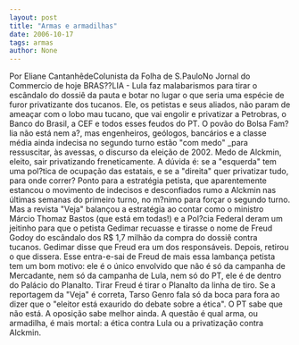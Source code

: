 ```yaml
---
layout: post
title: "Armas e armadilhas"
date: 2006-10-17
tags: armas
author: None
---
```

Por Eliane CantanhêdeColunista da Folha de S.PauloNo Jornal do Commercio de hoje
BRAS??LIA - Lula faz malabarismos para tirar o escândalo do dossiê da pauta e botar no lugar o que seria uma espécie de furor privatizante dos tucanos. 
Ele, os petistas e seus aliados, não param de ameaçar com o lobo mau tucano, que vai engolir e privatizar a Petrobras, o Banco do Brasil, a CEF e todos esses feudos do PT. 
O povão do Bolsa Fam?lia não está nem a?, mas engenheiros, geólogos, bancários e a classe média ainda indecisa no segundo turno estão \"com medo\" _para ressuscitar, às avessas, o discurso da eleição de 2002. Medo de Alckmin, eleito, sair privatizando freneticamente. 
A dúvida é: se a \"esquerda\" tem uma pol?tica de ocupação das estatais, e se a \"direita\" quer privatizar tudo, para onde correr? 
Ponto para a estratégia petista, que aparentemente estancou o movimento de indecisos e desconfiados rumo a Alckmin nas últimas semanas do primeiro turno, no m?nimo para forçar o segundo turno. 
Mas a revista \"Veja\" balançou a estratégia ao contar como o ministro Márcio Thomaz Bastos (que está em todas!) e a Pol?cia Federal deram um jeitinho para que o petista Gedimar recuasse e tirasse o nome de Freud Godoy do escândalo dos R$ 1,7 milhão da compra do dossiê contra tucanos. Gedimar disse que Freud era um dos responsáveis. Depois, retirou o que dissera. 
Esse entra-e-sai de Freud de mais essa lambança petista tem um bom motivo: ele é o único envolvido que não é só da campanha de Mercadante, nem só da campanha de Lula, nem só do PT, ele é de dentro do Palácio do Planalto. Tirar Freud é tirar o Planalto da linha de tiro. 
Se a reportagem da \"Veja\" é correta, Tarso Genro fala só da boca para fora ao dizer que o \"eleitor está exaurido do debate sobre a ética\". O PT sabe que não está. A oposição sabe melhor ainda. A questão é qual arma, ou armadilha, é mais mortal: a ética contra Lula ou a privatização contra Alckmin. 